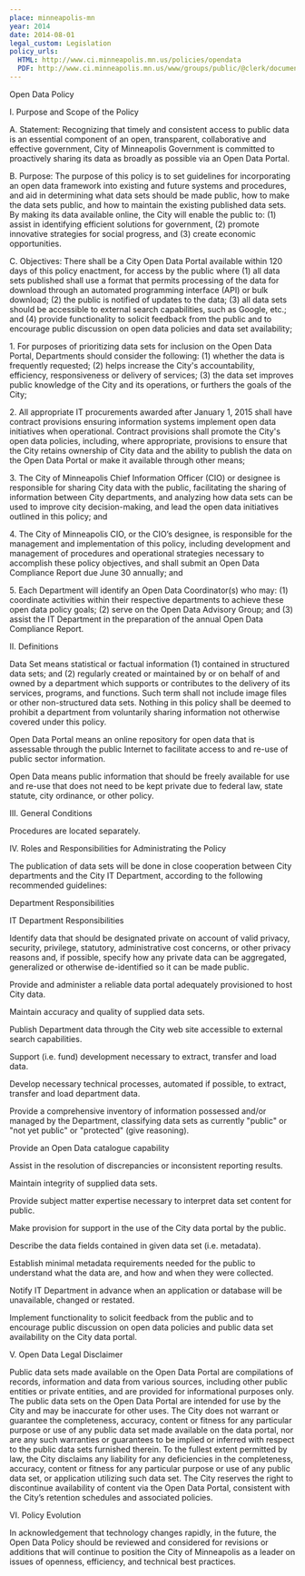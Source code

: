 ```yaml
---
place: minneapolis-mn
year: 2014
date: 2014-08-01
legal_custom: Legislation
policy_urls:
  HTML: http://www.ci.minneapolis.mn.us/policies/opendata
  PDF: http://www.ci.minneapolis.mn.us/www/groups/public/@clerk/documents/webcontent/wcms1p-136342.pdf
---
```


<p>Open Data Policy</p> <p>I. Purpose and Scope of the Policy</p> <p>A. Statement: Recognizing that timely and consistent access to public data is an essential component of an open, transparent, collaborative and effective government, City of Minneapolis Government is committed to proactively sharing its data as broadly as possible via an Open Data Portal.</p> <p>B. Purpose: The purpose of this policy is to set guidelines for incorporating an open data framework into existing and future systems and procedures, and aid in determining what data sets should be made public, how to make the data sets public, and how to maintain the existing published data sets. By making its data available online, the City will enable the public to: (1) assist in identifying efficient solutions for government, (2) promote innovative strategies for social progress, and (3) create economic opportunities.</p> <p>C. Objectives: There shall be a City Open Data Portal available within 120 days of this policy enactment, for access by the public where (1) all data sets published shall use a format that permits processing of the data for download through an automated programming interface (API) or bulk download; (2) the public is notified of updates to the data; (3) all data sets should be accessible to external search capabilities, such as Google, etc.; and (4) provide functionality to solicit feedback from the public and to encourage public discussion on open data policies and data set availability;</p> <p>1. For purposes of prioritizing data sets for inclusion on the Open Data Portal, Departments should consider the following: (1) whether the data is frequently requested; (2) helps increase the City's accountability, efficiency, responsiveness or delivery of services; (3) the data set improves public knowledge of the City and its operations, or furthers the goals of the City;</p> <p>2. All appropriate IT procurements awarded after January 1, 2015 shall have contract provisions ensuring information systems implement open data initiatives when operational. Contract provisions shall promote the City's open data policies, including, where appropriate, provisions to ensure that the City retains ownership of City data and the ability to publish the data on the Open Data Portal or make it available through other means;</p> <p>3. The City of Minneapolis Chief Information Officer (CIO) or designee is responsible for sharing City data with the public, facilitating the sharing of information between City departments, and analyzing how data sets can be used to improve city decision-making, and lead the open data initiatives outlined in this policy; and</p> <p>4. The City of Minneapolis CIO, or the CIO’s designee, is responsible for the management and implementation of this policy, including development and management of procedures and operational strategies necessary to accomplish these policy objectives, and shall submit an Open Data Compliance Report due June 30 annually; and</p> <p>5. Each Department will identify an Open Data Coordinator(s) who may: (1) coordinate activities within their respective departments to achieve these open data policy goals; (2) serve on the Open Data Advisory Group; and (3) assist the IT Department in the preparation of the annual Open Data Compliance Report.</p> <p>II. Definitions</p> <p>Data Set means statistical or factual information (1) contained in structured data sets; and (2) regularly created or maintained by or on behalf of and owned by a department which supports or contributes to the delivery of its services, programs, and functions. Such term shall not include image files or other non-structured data sets. Nothing in this policy shall be deemed to prohibit a department from voluntarily sharing information not otherwise covered under this policy.</p> <p>Open Data Portal means an online repository for open data that is assessable through the public Internet to facilitate access to and re-use of public sector information.</p> <p>Open Data means public information that should be freely available for use and re-use that does not need to be kept private due to federal law, state statute, city ordinance, or other policy.</p> <p>III. General Conditions</p> <p>Procedures are located separately.</p> <p>IV. Roles and Responsibilities for Administrating the Policy</p> <p>The publication of data sets will be done in close cooperation between City departments and the City IT Department, according to the following recommended guidelines:</p> <p>Department Responsibilities</p> <p>IT Department Responsibilities</p> <p>Identify data that should be designated private on account of valid privacy, security, privilege, statutory, administrative cost concerns, or other privacy reasons and, if possible, specify how any private data can be aggregated, generalized or otherwise de-identified so it can be made public. </p> <p>Provide and administer a reliable data portal adequately provisioned to host City data. </p> <p>Maintain accuracy and quality of supplied data sets. </p> <p>Publish Department data through the City web site accessible to external search capabilities. </p> <p>Support (i.e. fund) development necessary to extract, transfer and load data. </p> <p>Develop necessary technical processes, automated if possible, to extract, transfer and load department data. </p> <p>Provide a comprehensive inventory of information possessed and/or managed by the Department, classifying data sets as currently "public" or "not yet public" or "protected" (give reasoning). </p> <p>Provide an Open Data catalogue capability</p> <p>Assist in the resolution of discrepancies or inconsistent reporting results. </p> <p>Maintain integrity of supplied data sets.</p> <p>Provide subject matter expertise necessary to interpret data set content for public. </p> <p>Make provision for support in the use of the City data portal by the public. </p> <p>Describe the data fields contained in given data set (i.e. metadata).</p> <p>Establish minimal metadata requirements needed for the public to understand what the data are, and how and when they were collected. </p> <p>Notify IT Department in advance when an application or database will be unavailable, changed or restated. </p> <p>Implement functionality to solicit feedback from the public and to encourage public discussion on open data policies and public data set availability on the City data portal. </p> <p/> <p>V. Open Data Legal Disclaimer</p> <p>Public data sets made available on the Open Data Portal are compilations of records, information and data from various sources, including other public entities or private entities, and are provided for informational purposes only. The public data sets on the Open Data Portal are intended for use by the City and may be inaccurate for other uses. The City does not warrant or guarantee the completeness, accuracy, content or fitness for any particular purpose or use of any public data set made available on the data portal, nor are any such warranties or guarantees to be implied or inferred with respect to the public data sets furnished therein. To the fullest extent permitted by law, the City disclaims any liability for any deficiencies in the completeness, accuracy, content or fitness for any particular purpose or use of any public data set, or application utilizing such data set. The City reserves the right to discontinue availability of content via the Open Data Portal, consistent with the City’s retention schedules and associated policies.</p> <p>VI. Policy Evolution</p> <p>In acknowledgement that technology changes rapidly, in the future, the Open Data Policy should be reviewed and considered for revisions or additions that will continue to position the City of Minneapolis as a leader on issues of openness, efficiency, and technical best practices.</p> <p/>
